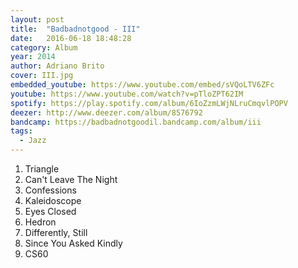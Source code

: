 ```yaml
---
layout: post
title:  "Badbadnotgood - III"
date:   2016-06-18 18:48:28
category: Album
year: 2014
author: Adriano Brito
cover: III.jpg
embedded_youtube: https://www.youtube.com/embed/sVQoLTV6ZFc
youtube: https://www.youtube.com/watch?v=pTloZPT62IM
spotify: https://play.spotify.com/album/6IoZzmLWjNLruCmqvlPOPV
deezer: http://www.deezer.com/album/8576792
bandcamp: https://badbadnotgoodil.bandcamp.com/album/iii
tags:
  - Jazz
---
```


1. Triangle
2. Can't Leave The Night
3. Confessions
4. Kaleidoscope
5. Eyes Closed
6. Hedron
7. Differently, Still
8. Since You Asked Kindly
9. CS60
